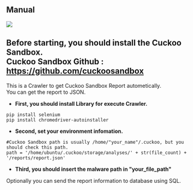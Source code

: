 ## Manual
![](https://user-images.githubusercontent.com/50067697/178905264-0e466a9a-be32-4698-a6c7-94eb55119a05.gif)

Before starting, you should install the Cuckoo Sandbox.   
Cuckoo Sandbox Github : <https://github.com/cuckoosandbox>   
---
This is a Crawler to get Cuckoo Sandbox Report autometically.   
You can get the report to JSON.   

* __First, you should install Library for execute Crawler.__
```
pip install selenium
pip install chromedriver-autoinstaller
``` 
* __Second, set your environment infomation.__  
``` 
#Cuckoo Sandbox path is usually /home/"your_name"/.cuckoo, but you should check this path.
path = '/home/ubuntu/.cuckoo/storage/analyses/' + str(file_count) + '/reports/report.json'
``` 
* __Third, you should insert the malware path in "your_file_path"__

Optionally you can send the report information to database using SQL.
